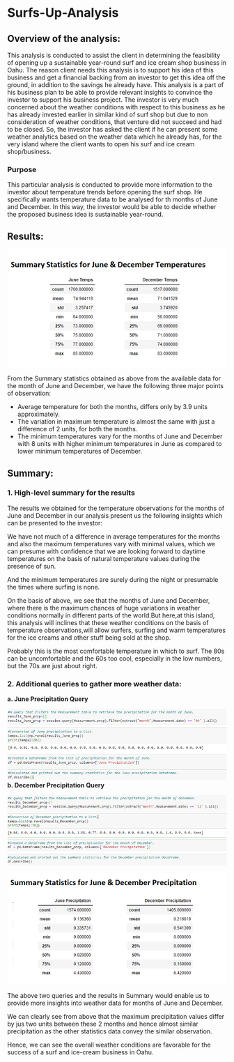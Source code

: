 # **Surfs-Up-Analysis**
## **Overview of the analysis:**
This analysis is conducted to assist the client in determining the feasibility of opening up a sustainable year-round surf and ice cream shop business in Oahu. The reason client needs this analysis is to support his idea of this business and get a financial backing from an investor to get this idea off the ground, in addition to the savings he already have. This analysis is a part of his business plan to be able to provide relevant insights to convince the investor to support his business project. The investor is very much concerned about the weather conditions with respect to this business as he has already invested earlier in similar kind of surf shop but due to non consideration of weather conditions, that venture did not succeed and had to be closed. So, the investor has asked the client if he can present some weather analytics based on the weather data which he already has, for the very island where the client wants to open his surf and ice cream shop/business.

### **Purpose**
This particular analysis is conducted to provide more information to the investor about temperature trends before opening the surf shop. He specifically wants temperature data to be analysed for th months of June and December. In this way, the investor would be able to decide whether the proposed business idea is sustainable year-round.
## **Results:**

![](https://github.com/kirtibhandari/surfs_up/blob/main/Resources/Summary_Stats.png)

From the Summary statistics obtained as above from the available data for the month of June and December, we have the following three major points of observation:
 - Average temperature for both the months, differs only by 3.9 units approximately.
 - The variation in maximum temperature is almost the same with just a difference of 2 units, for both the months.
 - The minimum temperatures vary for the months of June and December with 8 units with higher minimum temperatures in June as compared to lower minimum temperatures of December.

## **Summary:**

### **1. High-level summary for the results**
The results we obtained for the temperature observations for the months of June and December in our analysis present us the following insights which can be presented to the investor:

We have not much of a difference in average temperatures for the months and also the maximum temperatures vary with minimal values, which we can presume with confidence that we are looking forward to daytime temperatures on the basis of natural temperature values during the presence of sun.

And the minimum temperatures are surely during the night or presumable the times where surfing is none.

On the basis of above, we see that the months of June and December, where there is the maximum chances of huge variations in weather conditions normally in different parts of the world.But here,at this island, this analysis will inclines that these weather conditions on the basis of temperature observations,will allow surfers, surfing and warm temperatures for the ice creams and other stuff being sold at the shop.

Probably this is the most comfortable temperature in which to surf. The 80s can be uncomfortable and the 60s too cool, especially in the low numbers, but the 70s are just about right.

 ### **2. Additional queries to gather more weather data:**
 
 **a. June Precipitation Query**

![](https://github.com/kirtibhandari/surfs_up/blob/main/Resources/Code_snippet_Query_1.png)
 **b. December Precipitation Query**

![](https://github.com/kirtibhandari/surfs_up/blob/main/Resources/Code_Snippet_Query_2.png)

![](https://github.com/kirtibhandari/surfs_up/blob/main/Resources/Summary_Stats_for_Precipitation.png)

The above two queries and the results in Summary would enable us to provide more insights into weather data for months of June and December.

We can clearly see from above that the maximum precipitation values differ by jus two units between these 2 months and hence almost similar precipitation as the other statistics data convey the similar observation.

Hence, we can see the overall weather conditions are favorable for the success of a surf and ice-cream business in Oahu.
